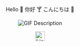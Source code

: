 <div align='center'>

Hello :cactus: 你好 :cocktail: こんにちは :fried_shrimp:

</div>

<div align='center'>

![GIF Description](https://media1.giphy.com/media/XGOnPgiiqcwb1JEQJN/giphy.gif?cid=ecf05e477rtht7466utmv8i3gqubtodfwswc0oo23awlde59&ep=v1_gifs_search&rid=giphy.gif&ct=g)

<div align='center'>
    <a href='https://www.linkedin.com/in/zhichao-xu-0b2898176/'>
        <img width="26" height="26" src="https://img.icons8.com/metro/26/000000/linkedin.png" alt="LinkedIn"/>
    </a>
</div>
